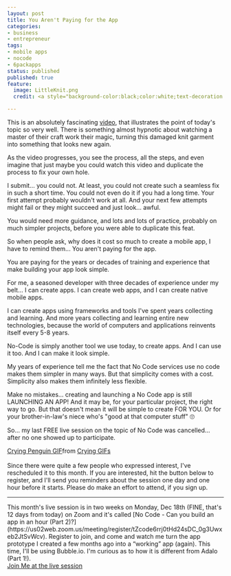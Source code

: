 ```yaml
---
layout: post
title: You Aren't Paying for the App
categories:
- business
- entrepreneur
tags:
- mobile apps
- nocode
- 6packapps
status: published
published: true
feature:
  image: LittleKnit.png
  credit: <a style="background-color:black;color:white;text-decoration:none;padding:4px 6px;font-family:-apple-system, BlinkMacSystemFont, &quot;San Francisco&quot;, &quot;Helvetica Neue&quot;, Helvetica, Ubuntu, Roboto, Noto, &quot;Segoe UI&quot;, Arial, sans-serif;font-size:12px;font-weight:bold;line-height:1.2;display:inline-block;border-radius:3px" href="https://fb.watch/oLjh5HYJCO/​" target="_blank" rel="noopener noreferrer" title="Little Knits on Facebook"><span style="display:inline-block;padding:2px 3px"></span><span style="display:inline-block;padding:2px 3px">Little Knits</span></a>

---
```

This is an absolutely fascinating [video](https://fb.watch/oLjh5HYJCO/​ "LittleKnits"), that illustrates the point of today's topic so very well. There is something almost hypnotic about watching a master of their craft work their magic, turning this damaged knit garment into something that looks new again.

As the video progresses, you see the process, all the steps, and even imagine that just maybe you could watch this video and duplicate the process to fix your own hole.

I submit... you could not. At least, you could not create such a seamless fix in such a short time. You could not even do it if you had a long time. Your first attempt probably wouldn't work at all. And your next few attempts might fail or they might succeed and just look... awful.

You would need more guidance, and lots and lots of practice, probably on much simpler projects, before you were able to duplicate this feat.

So when people ask, why does it cost so much to create a mobile app, I have to remind them... You aren't paying for the app.

You are paying for the years or decades of training and experience that make building your app look simple.

For me, a seasoned developer with three decades of experience under my belt... I can create apps. I can create web apps, and I can create native mobile apps.

I can create apps using frameworks and tools I've spent years collecting and learning. And more years collecting and learning entire new technologies, because the world of computers and applications reinvents itself every 5-8 years.

No-Code is simply another tool we use today, to create apps. And I can use it too. And I can make it look simple.

My years of experience tell me the fact that No Code services use no code makes them simpler in many ways. But that simplicity comes with a cost. Simplicity also makes them infinitely less flexible.

Make no mistakes... creating and launching a No Code app is still LAUNCHING AN APP! And it may be, for your particular project, the right way to go. But that doesn't mean it will be simple to create FOR YOU. Or for your brother-in-law's niece who's "good at that computer stuff" 🙄

So... my last FREE live session on the topic of No Code was cancelled... after no one showed up to participate.

<div class="tenor-gif-embed" data-postid="17176326" data-share-method="host" data-aspect-ratio="1.3913" data-width="65%"><a href="https://tenor.com/view/crying-penguin-cute-sad-tears-gif-17176326">Crying Penguin GIF</a>from <a href="https://tenor.com/search/crying-gifs">Crying GIFs</a></div> <script type="text/javascript" async src="https://tenor.com/embed.js"></script>
<br/>
Since there were quite a few people who expressed interest, I've rescheduled it to this month. If you are interested, hit the button below to register, and I'll send you reminders about the session one day and one hour before it starts. Please do make an effort to attend, if you sign up.


<hr/>
This month's live session is in two weeks on Monday, Dec 18th (FINE, that's 12 days from today) on Zoom and it's called [No Code - Can you build an app in an hour (Part 2)?](https://us02web.zoom.us/meeting/register/tZcode6rrj0tHd24sDC_0g3Uwxeb2JtSvWcv). Register to join, and come and watch me turn the app prototype I created a few months ago into a “working” app (again). This time, I'll be using Bubble.io. I'm curious as to how it is different from Adalo (Part 1!).
<div class="row">
    <div class="col-lg-12 text-center">
        <a class="btn btn-xl" href="https://us02web.zoom.us/meeting/register/tZcode6rrj0tHd24sDC_0g3Uwxeb2JtSvWcv" >Join Me at the live session</a>
    </div>
</div>
